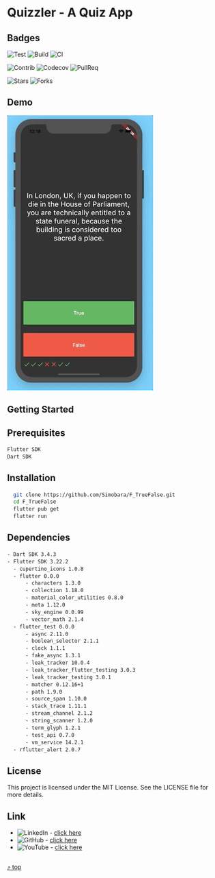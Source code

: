 <a name="top"></a>
# Quizzler - A Quiz App

## Badges
![Test](https://img.shields.io/badge/Test-passing-brightgreen)
![Build](https://img.shields.io/badge/Build-passing-brightgreen)
![CI](https://img.shields.io/badge/CI-passing-brightgreen?logo=github)

![Contrib](https://img.shields.io/badge/Contrib-267-blue)
![Codecov](https://img.shields.io/badge/CodeCov-88%25-blue)
![PullReq](https://img.shields.io/badge/PullReq-171%20open-blue)

![Stars](https://img.shields.io/github/stars/Simobara/F_TrueFalse?style=social)
![Forks](https://img.shields.io/github/forks/Simobara/F_TrueFalse?style=social)


## Demo
![Finished App](Quizzler.gif)


## Getting Started

## Prerequisites
  ```sh
  Flutter SDK
  Dart SDK
  ```

## Installation
```sh
  git clone https://github.com/Simobara/F_TrueFalse.git
  cd F_TrueFalse
  flutter pub get
  flutter run
```

## Dependencies
```sh
- Dart SDK 3.4.3
- Flutter SDK 3.22.2
  - cupertino_icons 1.0.8
  - flutter 0.0.0
      - characters 1.3.0
      - collection 1.18.0
      - material_color_utilities 0.8.0
      - meta 1.12.0
      - sky_engine 0.0.99
      - vector_math 2.1.4
  - flutter_test 0.0.0
      - async 2.11.0
      - boolean_selector 2.1.1
      - clock 1.1.1
      - fake_async 1.3.1
      - leak_tracker 10.0.4
      - leak_tracker_flutter_testing 3.0.3
      - leak_tracker_testing 3.0.1
      - matcher 0.12.16+1
      - path 1.9.0
      - source_span 1.10.0
      - stack_trace 1.11.1
      - stream_channel 2.1.2
      - string_scanner 1.2.0
      - term_glyph 1.2.1
      - test_api 0.7.0
      - vm_service 14.2.1
  - rflutter_alert 2.0.7
```


## License
This project is licensed under the MIT License. See the LICENSE file for more details.


## Link

- ![LinkedIn](https://img.shields.io/badge/LinkedIn-Connect-blue?style=social&logo=linkedin) - [click here](https://www.linkedin.com/in/siba2410)
- ![GitHub](https://img.shields.io/badge/GitHub-Profile-blue?style=social&logo=github) - [click here](https://github.com/Simobara)
- ![YouTube](https://img.shields.io/youtube/views/dQw4w9WgXcQ?style=social) - [click here](https://www.youtube.com/watch?v=dQw4w9WgXcQ)

##
[⤴️ top](#top)